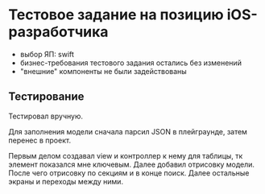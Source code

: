 # Тестовое задание на позицию iOS-разработчика
- выбор ЯП: swift
- бизнес-требования тестового задания остались без изменений
- "внешние" компоненты не были задействованы

## Тестирование
Тестировал вручную.

Для заполнения модели сначала парсил JSON в плейграунде, затем перенес в проект.

Первым делом создавал view и контроллер к нему для таблицы, тк элемент показался мне ключевым. 
Далее добавил отрисовку модели. После чего отрисовку по секциям и в конце поиск.
Далее остальные экраны и переходы между ними.

